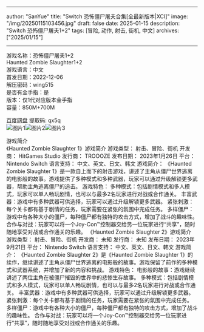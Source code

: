 
---
author: "SanYue"
title: "Switch 恐怖僵尸屠夫合集[全最新版本|XCI]"
image: "/img/20250115103456.jpg"
draft: false
date: 2025-01-15
description: "Switch 恐怖僵尸屠夫1+2"
tags: [冒险, 动作, 射击, 街机, 中文]
archives: ["2025/01/15"]

---

游戏名称：恐怖僵尸屠夫1+2   
Haunted Zombie Slaughter1+2    
游戏语言：中文  
首发日期：2022-12-06  
解压密码：wing515  
是否有金手指：是  
版本：仅1代对应版本金手指   
容量：850M+700M

[百度网盘](https://pan.baidu.com/s/1CBJHGEuTKbUoB3ESLhz2JQ) 提取码: qx5q  
![图片1](/img/sckon1.jpg)![图片2](/img/sckon0.jpg)![图片3](/img/sckon2.jpg)  

游戏简介  
《Haunted Zombie Slaughter 1》游戏简介
游戏类型： 射击、冒险、街机
开发商： HitGames Studio
发行商： TROOOZE
发布日期： 2023年1月26日
平台： Nintendo Switch
语言支持： 中文、英文、日文、韩文
游戏简介：
《Haunted Zombie Slaughter 1》是一款自上而下的射击游戏，讲述了主角从僵尸世界逃离的电影般的故事。游戏提供了多种模式和多种武器，玩家可以通过升级解锁更多武器，帮助主角逃离僵尸的追击。
游戏特色：
多种模式：包括剧情模式和多人模式，玩家可以单人畅玩剧情，也可以与最多2名玩家进行对战或合作通关。
丰富武器：游戏中有多种武器可供选择，玩家可以通过升级解锁更多武器。
紧张刺激：每个关卡都有基于剧情的任务，玩家需要在紧张的氛围中完成任务。
多样僵尸：游戏中有各种大小的僵尸，每种僵尸都有独特的攻击方式，增加了战斗的趣味性。
合作与对战：玩家可以将一个Joy-Con™控制器交给另一位玩家进行“共享”，随时随地享受对战或合作通关的乐趣。 
《Haunted Zombie Slaughter 2》游戏简介
游戏类型： 射击、冒险、街机
开发商： 未知
发行商： 未知
发布日期： 2023年9月21日
平台： Nintendo Switch
语言支持： 中文、英文、日文、韩文
游戏简介：
《Haunted Zombie Slaughter 2》是《Haunted Zombie Slaughter 1》的续作，继续讲述了主角从僵尸世界逃离的电影般的故事。游戏保留了前作的多种模式和武器系统，并增加了新的内容和挑战。 
游戏特色：
电影般的故事：游戏继续讲述了两位主角在被僵尸摧毁的世界中的悲惨生存故事。
多种模式：包括剧情模式和多人模式，玩家可以单人畅玩剧情，也可以与最多2名玩家进行对战或合作通关。
丰富武器：游戏中有多种武器可供选择，玩家可以通过升级解锁更多武器。
紧张刺激：每个关卡都有基于剧情的任务，玩家需要在紧张的氛围中完成任务。
多样僵尸：游戏中有各种大小的僵尸，每种僵尸都有独特的攻击方式，增加了战斗的趣味性。
合作与对战：玩家可以将一个Joy-Con™控制器交给另一位玩家进行“共享”，随时随地享受对战或合作通关的乐趣。 
